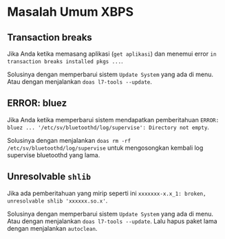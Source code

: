 # Masalah Umum XBPS

## Transaction breaks

Jika Anda ketika memasang aplikasi (`get aplikasi`) dan menemui error `in transaction breaks installed pkgs ...`.

Solusinya dengan memperbarui sistem `Update System` yang ada di menu. Atau dengan menjalankan `doas l7-tools --update`.

## ERROR: bluez

Jika Anda ketika memperbarui sistem mendapatkan pemberitahuan `ERROR: bluez ... '/etc/sv/bluetoothd/log/supervise': Directory not empty`.

Solusinya dengan menjalankan `doas rm -rf /etc/sv/bluetoothd/log/supervise` untuk mengosongkan kembali log supervise bluetoothd yang lama.

## Unresolvable `shlib`

Jika ada pemberitahuan yang mirip seperti ini `xxxxxxx-x.x_1: broken, unresolvable shlib 'xxxxxx.so.x'`.

Solusinya dengan memperbarui sistem `Update System` yang ada di menu. Atau dengan menjalankan `doas l7-tools --update`. Lalu hapus paket lama dengan menjalankan `autoclean`.
